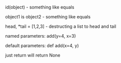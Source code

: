 id(object) - something like equals

object1 is object2 - something like equals

head, *tail = [1,2,3] - destructing a list to head and tail

named parameters: add(y=4, x=3)

default parameters: def add(x=4, y)

just return will return None



